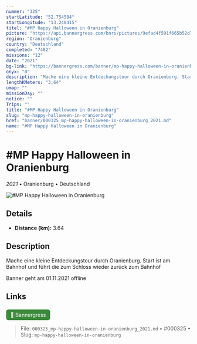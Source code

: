 ```yaml
---
nummer: "325"
startLatitude: "52.754504"
startLongitude: "13.248415"
titel: "#MP Happy Halloween in Oranienburg"
picture: "https://api.bannergress.com/bnrs/pictures/9efad4f591f665b52d713f5bf4f6be77"
region: "Oranienburg"
country: "Deutschland"
completed: "7482"
missions: "12"
date: "2021"
bg-link: "https://bannergress.com/banner/mp-happy-halloween-in-oranienburg-b2cc"
onyx: "0"
description: "Mache eine kleine Entdeckungstour durch Oranienburg. Start ist am Bahnhof und führt die zum Schloss wieder zurück zum Bahnhof\n\nBanner geht am 01.11.2021 offline"
lengthKMeters: "3,64"
umap: ""
missionDay: ""
notice: ""
Trips: ""
title: "#MP Happy Halloween in Oranienburg"
slug: "mp-happy-halloween-in-oranienburg"
href: "banner/000325_mp-happy-halloween-in-oranienburg_2021.md"
name: "#MP Happy Halloween in Oranienburg"
---
```

# #MP Happy Halloween in Oranienburg

*2021* • Oranienburg • Deutschland

![#MP Happy Halloween in Oranienburg](https://api.bannergress.com/bnrs/pictures/9efad4f591f665b52d713f5bf4f6be77)



## Details
- **Distance (km):** 3.64






## Description
Mache eine kleine Entdeckungstour durch Oranienburg. Start ist am Bahnhof und führt die zum Schloss wieder zurück zum Bahnhof

Banner geht am 01.11.2021 offline



## Links
<a href="https://bannergress.com/banner/mp-happy-halloween-in-oranienburg-b2cc" style="display:inline-block;margin:6px 8px 0 0;padding:6px 12px;background:#3c8b3c;color:#fff;text-decoration:none;border-radius:6px;">🔗 Bannergress</a>




> File: `000325_mp-happy-halloween-in-oranienburg_2021.md` • #000325 • Slug: `mp-happy-halloween-in-oranienburg`
